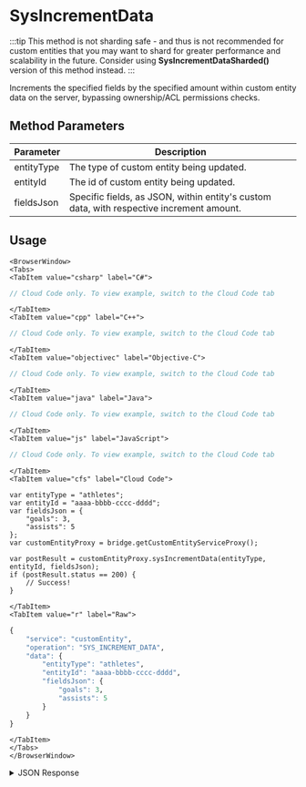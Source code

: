 # SysIncrementData

:::tip
This method is not sharding safe - and thus is not recommended for custom entities that you may want to shard for greater performance and scalability in the future. 
Consider using <strong>SysIncrementDataSharded()</strong> version of this method instead.
:::

Increments the specified fields by the specified amount within custom entity data on the server, bypassing ownership/ACL permissions checks.

<PartialServop service_name="customEntity" operation_name="SYS_INCREMENT_DATA" />

## Method Parameters
Parameter | Description
--------- | -----------
entityType | The type of custom entity being updated. 
entityId | The id of custom entity being updated. 
fieldsJson | Specific fields, as JSON, within entity's custom data, with respective increment amount.

## Usage

```mdx-code-block
<BrowserWindow>
<Tabs>
<TabItem value="csharp" label="C#">
```

```csharp
// Cloud Code only. To view example, switch to the Cloud Code tab
```

```mdx-code-block
</TabItem>
<TabItem value="cpp" label="C++">
```

```cpp
// Cloud Code only. To view example, switch to the Cloud Code tab
```

```mdx-code-block
</TabItem>
<TabItem value="objectivec" label="Objective-C">
```

```objectivec
// Cloud Code only. To view example, switch to the Cloud Code tab
```

```mdx-code-block
</TabItem>
<TabItem value="java" label="Java">
```

```java
// Cloud Code only. To view example, switch to the Cloud Code tab
```

```mdx-code-block
</TabItem>
<TabItem value="js" label="JavaScript">
```

```javascript
// Cloud Code only. To view example, switch to the Cloud Code tab
```

```mdx-code-block
</TabItem>
<TabItem value="cfs" label="Cloud Code">
```

```cfscript
var entityType = "athletes";
var entityId = "aaaa-bbbb-cccc-dddd";
var fieldsJson = { 
    "goals": 3, 
    "assists": 5 
};
var customEntityProxy = bridge.getCustomEntityServiceProxy();

var postResult = customEntityProxy.sysIncrementData(entityType, entityId, fieldsJson);
if (postResult.status == 200) {
    // Success!
}
```

```mdx-code-block
</TabItem>
<TabItem value="r" label="Raw">
```

```r
{
	"service": "customEntity",
	"operation": "SYS_INCREMENT_DATA",
	"data": {
		"entityType": "athletes",
		"entityId": "aaaa-bbbb-cccc-dddd",
		"fieldsJson": { 
            "goals": 3, 
            "assists": 5 
        }
	}
}
```

```mdx-code-block
</TabItem>
</Tabs>
</BrowserWindow>
```

<details>
<summary>JSON Response</summary>

```json
{
  "data": {
    "entityId": "aaaa-bbbb-cccc-dddd",
    "version": 2,
    "acl": {
      "other": 2
    },
    "ownerId": null,
    "expiresAt": null,
    "timeToLive": null,
    "createdAt": 1586047449214,
    "updatedAt": 1591290232477,
    "data": {
        "goals": 3, 
        "assists": 5 
    },
    "entityType": "athletes"
  },
  "status": 200
}
```
</details>

